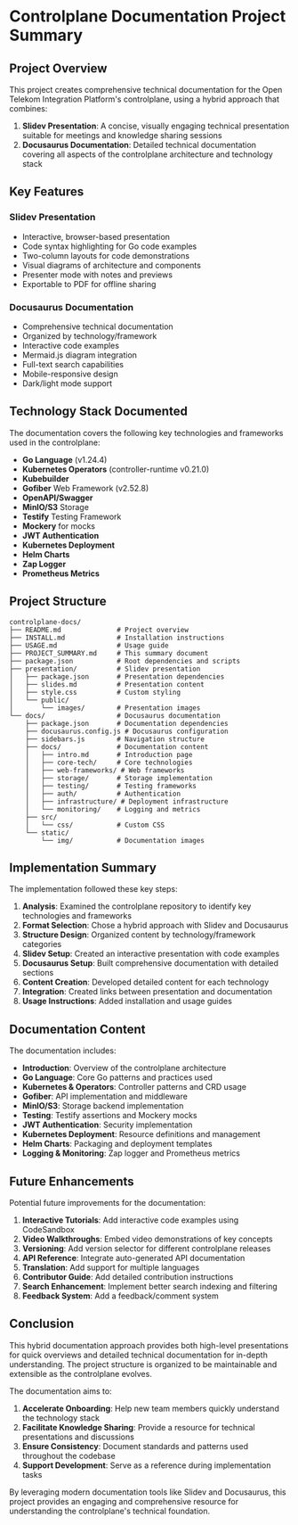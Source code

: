 # Controlplane Documentation Project Summary

## Project Overview

This project creates comprehensive technical documentation for the Open Telekom Integration Platform's controlplane, using a hybrid approach that combines:

1. **Slidev Presentation**: A concise, visually engaging technical presentation suitable for meetings and knowledge sharing sessions
2. **Docusaurus Documentation**: Detailed technical documentation covering all aspects of the controlplane architecture and technology stack

## Key Features

### Slidev Presentation

- Interactive, browser-based presentation
- Code syntax highlighting for Go code examples
- Two-column layouts for code demonstrations
- Visual diagrams of architecture and components
- Presenter mode with notes and previews
- Exportable to PDF for offline sharing

### Docusaurus Documentation

- Comprehensive technical documentation
- Organized by technology/framework
- Interactive code examples
- Mermaid.js diagram integration
- Full-text search capabilities
- Mobile-responsive design
- Dark/light mode support

## Technology Stack Documented

The documentation covers the following key technologies and frameworks used in the controlplane:

- **Go Language** (v1.24.4)
- **Kubernetes Operators** (controller-runtime v0.21.0)
- **Kubebuilder**
- **Gofiber** Web Framework (v2.52.8)
- **OpenAPI/Swagger**
- **MinIO/S3** Storage
- **Testify** Testing Framework
- **Mockery** for mocks
- **JWT Authentication**
- **Kubernetes Deployment**
- **Helm Charts**
- **Zap Logger**
- **Prometheus Metrics**

## Project Structure

```
controlplane-docs/
├── README.md              # Project overview
├── INSTALL.md             # Installation instructions
├── USAGE.md               # Usage guide
├── PROJECT_SUMMARY.md     # This summary document
├── package.json           # Root dependencies and scripts
├── presentation/          # Slidev presentation
│   ├── package.json       # Presentation dependencies
│   ├── slides.md          # Presentation content
│   ├── style.css          # Custom styling
│   └── public/
│       └── images/        # Presentation images
└── docs/                  # Docusaurus documentation
    ├── package.json       # Documentation dependencies
    ├── docusaurus.config.js # Docusaurus configuration
    ├── sidebars.js        # Navigation structure
    ├── docs/              # Documentation content
    │   ├── intro.md       # Introduction page
    │   ├── core-tech/     # Core technologies
    │   ├── web-frameworks/ # Web frameworks
    │   ├── storage/       # Storage implementation
    │   ├── testing/       # Testing frameworks
    │   ├── auth/          # Authentication
    │   ├── infrastructure/ # Deployment infrastructure
    │   └── monitoring/    # Logging and metrics
    ├── src/
    │   └── css/           # Custom CSS
    └── static/
        └── img/           # Documentation images
```

## Implementation Summary

The implementation followed these key steps:

1. **Analysis**: Examined the controlplane repository to identify key technologies and frameworks
2. **Format Selection**: Chose a hybrid approach with Slidev and Docusaurus
3. **Structure Design**: Organized content by technology/framework categories
4. **Slidev Setup**: Created an interactive presentation with code examples
5. **Docusaurus Setup**: Built comprehensive documentation with detailed sections
6. **Content Creation**: Developed detailed content for each technology
7. **Integration**: Created links between presentation and documentation
8. **Usage Instructions**: Added installation and usage guides

## Documentation Content

The documentation includes:

- **Introduction**: Overview of the controlplane architecture
- **Go Language**: Core Go patterns and practices used
- **Kubernetes & Operators**: Controller patterns and CRD usage
- **Gofiber**: API implementation and middleware
- **MinIO/S3**: Storage backend implementation
- **Testing**: Testify assertions and Mockery mocks
- **JWT Authentication**: Security implementation
- **Kubernetes Deployment**: Resource definitions and management
- **Helm Charts**: Packaging and deployment templates
- **Logging & Monitoring**: Zap logger and Prometheus metrics

## Future Enhancements

Potential future improvements for the documentation:

1. **Interactive Tutorials**: Add interactive code examples using CodeSandbox
2. **Video Walkthroughs**: Embed video demonstrations of key concepts
3. **Versioning**: Add version selector for different controlplane releases
4. **API Reference**: Integrate auto-generated API documentation
5. **Translation**: Add support for multiple languages
6. **Contributor Guide**: Add detailed contribution instructions
7. **Search Enhancement**: Implement better search indexing and filtering
8. **Feedback System**: Add a feedback/comment system

## Conclusion

This hybrid documentation approach provides both high-level presentations for quick overviews and detailed technical documentation for in-depth understanding. The project structure is organized to be maintainable and extensible as the controlplane evolves.

The documentation aims to:

1. **Accelerate Onboarding**: Help new team members quickly understand the technology stack
2. **Facilitate Knowledge Sharing**: Provide a resource for technical presentations and discussions
3. **Ensure Consistency**: Document standards and patterns used throughout the codebase
4. **Support Development**: Serve as a reference during implementation tasks

By leveraging modern documentation tools like Slidev and Docusaurus, this project provides an engaging and comprehensive resource for understanding the controlplane's technical foundation.